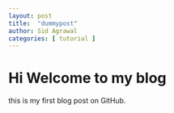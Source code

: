 ```yaml
---
layout: post
title:  "dummypost"
author: Sid Agrawal
categories: [ tutorial ]
---
```

# Hi Welcome to my blog
this is my first blog post on GitHub.
